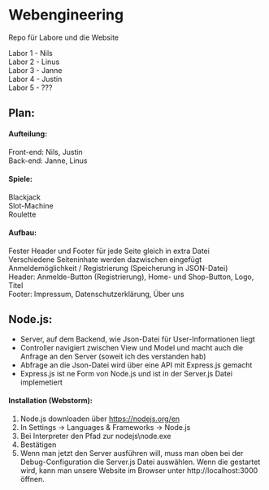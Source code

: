 # Webengineering
Repo für Labore und die Website

Labor 1 - Nils  
Labor 2 - Linus  
Labor 3 - Janne  
Labor 4 - Justin  
Labor 5 - ???  

## Plan:

#### Aufteilung:
Front-end: Nils, Justin  
Back-end: Janne, Linus  

#### Spiele:
Blackjack  
Slot-Machine  
Roulette  

#### Aufbau:
Fester Header und Footer für jede Seite gleich in extra Datei  
Verschiedene Seiteninhate werden dazwischen eingefügt  
Anmeldemöglichkeit / Registrierung (Speicherung in JSON-Datei)  
Header: Anmelde-Button (Registrierung), Home- und Shop-Button, Logo, Titel  
Footer: Impressum, Datenschutzerklärung, Über uns

## Node.js:
- Server, auf dem Backend, wie Json-Datei für User-Informationen liegt
- Controller navigiert zwischen View und Model und macht auch die Anfrage an den Server (soweit ich des verstanden hab)
- Abfrage an die Json-Datei wird über eine API mit Express.js gemacht
- Express.js ist ne Form von Node.js und ist in der Server.js Datei implemetiert
#### Installation (Webstorm):
1. Node.js downloaden über https://nodejs.org/en
2. In Settings -> Languages & Frameworks -> Node.js
3. Bei Interpreter den Pfad zur nodejs\node.exe
4. Bestätigen
5. Wenn man jetzt den Server ausführen will, muss man oben bei der Debug-Configuration die Server.js Datei auswählen. Wenn die gestartet wird, kann man unsere Website im Browser unter http://localhost:3000 öffnen.